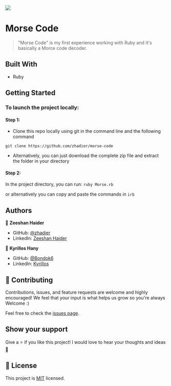 <!-- @format -->

![](https://img.shields.io/badge/Microverse-blueviolet)

# Morse Code

> "Morse Code" is my first experience working with Ruby and it's basically a Morce code decoder.

## Built With

- Ruby

## Getting Started

### To launch the project locally:

#### Step 1:

- Clone this repo locally using git in the command line and the following command

 ``` git clone https://github.com/zhadier/morse-code ```

- Alternatively, you can just download the complete zip file and extract the folder in your directory

#### Step 2:

In the project directory, you can run:
``` ruby Morse.rb ```

or alternatively you can copy and paste the commands in
``` irb ```

## Authors

👤 **Zeeshan Haider**

- GitHub: [@zhadier](https://github.com/zhadier)
- LinkedIn: [Zeeshan Haider](https://www.linkedin.com/in/zhadier39/)

👤 **Kyrillos Hany**

- GitHub: [@Bondok6](https://github.com/Bondok6)
- LinkedIn: [Kyrillos](https://www.linkedin.com/in/kyrillos-hany/)

## 🤝 Contributing

Contributions, issues, and feature requests are welcome and highly encouraged!
We feel that your input is what helps us grow so you're always Welcome :)

Feel free to check the [issues page](../../issues/).

## Show your support

Give a ⭐️ if you like this project!
I would love to hear your thoughts and ideas 🖤

## 📝 License

This project is [MIT](./MIT.md) licensed.
